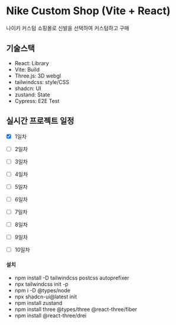# Nike Custom Shop (Vite + React)
나이키 커스텀 쇼핑몰로 신발을 선택하여 커스텀하고 구매


## 기술스택
- React: Library
- Vite: Build 
- Three.js: 3D webgl
- tailwindcss: style/CSS
- shadcn: UI
- zustand: State
- Cypress: E2E Test


## 실시간 프로젝트 일정
- [x] 1일차
- [ ] 2일차
- [ ] 3일차
- [ ] 4일차
- [ ] 5일차
- [ ] 6일차
- [ ] 7일차
- [ ] 8일차
- [ ] 9일차
- [ ] 10일차




#### 설치
- npm install -D tailwindcss postcss autoprefixer
- npx tailwindcss init -p
- npm i -D @types/node
- npx shadcn-ui@latest init
- npm install zustand
- npm install three @types/three @react-three/fiber
- npm install @react-three/drei
